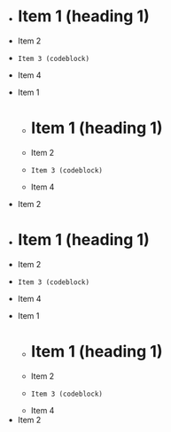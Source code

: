 - # Item 1 (heading 1)
- Item 2
- ```
  Item 3 (codeblock)
  ```
- Item 4

- Item 1
  - # Item 1 (heading 1)
  - Item 2
  - ```
    Item 3 (codeblock)
    ```
  - Item 4
- Item 2

<ul>
  <li>
    <h1>Item 1 (heading 1)</h1>
  </li>
  <li>Item 2</li>
  <li>
<pre><code>Item 3 (codeblock)
</code></pre>
  </li>
  <li>Item 4</li>
</ul>

<ul>
  <li>
    Item 1
    <ul>
      <li>
        <h1>Item 1 (heading 1)</h1>
      </li>
      <li>Item 2</li>
      <li>
<pre><code>Item 3 (codeblock)
</code></pre>
      </li>
      <li>Item 4</li>
    </ul>
  </li>
  <li>Item 2</li>
</ul>